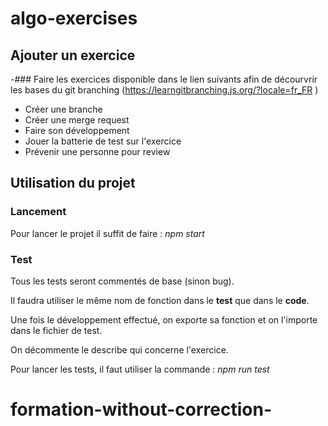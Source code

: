 # algo-exercises

## Ajouter un exercice
-### Faire les exercices disponible dans le lien suivants afin de décourvrir les bases du git branching (https://learngitbranching.js.org/?locale=fr_FR )
- Créer une branche
- Créer une merge request
- Faire son développement
- Jouer la batterie de test sur l'exercice
- Prévenir une personne pour review

## Utilisation du projet

### Lancement
Pour lancer le projet il suffit de faire : _npm start_

### Test
Tous les tests seront commentés de base (sinon bug).

Il faudra utiliser le même nom de fonction dans le __test__ que dans le __code__.

Une fois le développement effectué, on exporte sa fonction et on l'importe dans le fichier de test.

On décommente le describe qui concerne l'exercice.

Pour lancer les tests, il faut utiliser la commande : _npm run test_
# formation-without-correction-
